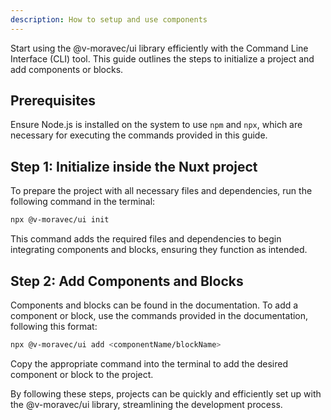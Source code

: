 ```yaml
---
description: How to setup and use components
---
```


Start using the @v-moravec/ui library efficiently with the Command Line Interface (CLI) tool. This guide outlines the steps to initialize a project and add components or blocks.

## Prerequisites

Ensure Node.js is installed on the system to use `npm` and `npx`, which are necessary for executing the commands provided in this guide.

## Step 1: Initialize inside the Nuxt project

To prepare the project with all necessary files and dependencies, run the following command in the terminal:

```bash
npx @v-moravec/ui init
```

This command adds the required files and dependencies to begin integrating components and blocks, ensuring they function as intended.

## Step 2: Add Components and Blocks

Components and blocks can be found in the documentation. To add a component or block, use the commands provided in the documentation, following this format:

```bash
npx @v-moravec/ui add <componentName/blockName>
```

Copy the appropriate command into the terminal to add the desired component or block to the project.

By following these steps, projects can be quickly and efficiently set up with the @v-moravec/ui library, streamlining the development process.
